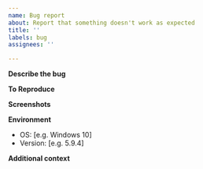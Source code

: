 ```yaml
---
name: Bug report
about: Report that something doesn't work as expected
title: ''
labels: bug
assignees: ''

---
```


**Describe the bug**

<!-- A clear and concise description of what the bug is. -->

**To Reproduce**

<!-- Steps to reproduce the behavior. -->

**Screenshots**

<!-- If applicable, add screenshots to help explain your problem. -->

**Environment**

 - OS: [e.g. Windows 10]
 - Version: [e.g. 5.9.4]

**Additional context**

<!-- Add any other context about the problem here. -->
